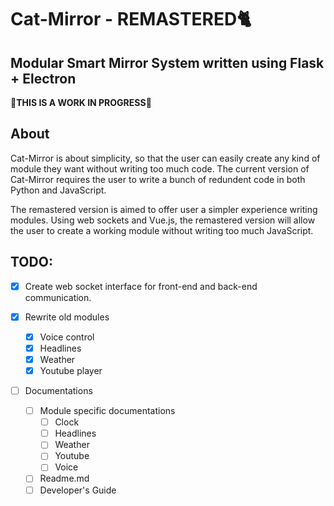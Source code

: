 # Cat-Mirror - REMASTERED🐈
## Modular Smart Mirror System written using Flask + Electron
**🚧THIS IS A WORK IN PROGRESS🚧**

## About

Cat-Mirror is about simplicity, so that the user can easily create any kind of module they want without writing too much code. 
The current version of Cat-Mirror requires the user to write a bunch of redundent code in both Python and JavaScript. 

The remastered version is aimed to offer user a simpler experience writing modules. Using web sockets and Vue.js, the remastered version will allow the user to create a working module without writing too much JavaScript.

## TODO:
- [X] Create web socket interface for front-end and back-end communication.

- [X] Rewrite old modules
    - [X] Voice control
    - [X] Headlines
    - [X] Weather
    - [X] Youtube player

- [ ] Documentations
    - [ ] Module specific documentations
        - [ ] Clock
        - [ ] Headlines
        - [ ] Weather
        - [ ] Youtube
        - [ ] Voice
    - [ ] Readme.md
    - [ ] Developer's Guide